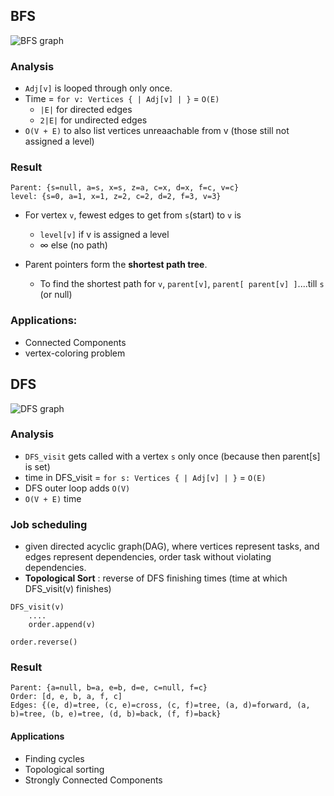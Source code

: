 ## BFS

![BFS graph](http://i.imgur.com/Pj7EEbA.png)

### Analysis

- `Adj[v]` is looped through only once.
- Time = `for v: Vertices { | Adj[v] | }`  = `O(E)`
  - `|E|` for directed edges
  - `2|E|` for undirected edges
- `O(V + E)` to also list vertices unreaachable from v (those still not assigned a level)

### Result
```
Parent: {s=null, a=s, x=s, z=a, c=x, d=x, f=c, v=c}
level: {s=0, a=1, x=1, z=2, c=2, d=2, f=3, v=3}
```

- For vertex `v`, fewest edges to get from `s`(start) to `v` is 
  - `level[v]` if v is assigned a level
  - ∞ else (no path)

- Parent pointers form the **shortest path tree**.
  - To find the shortest path for `v`, `parent[v]`, `parent[ parent[v] ]`....till `s` (or null)

### Applications:

* Connected Components
* vertex-coloring problem

## DFS

![DFS graph](http://i.imgur.com/uMdnI9Q.png)

### Analysis
- `DFS_visit` gets called with a vertex `s` only once (because then parent[s] is set)
- time in DFS_visit = `for s: Vertices { | Adj[v] | }`  = `O(E)`
- DFS outer loop adds `O(V)`
- `O(V + E)` time

### Job scheduling
- given directed acyclic graph(DAG), where vertices represent tasks, and edges represent dependencies, order task without violating dependencies.
- **Topological Sort** : reverse of DFS finishing times (time at which DFS_visit(v) finishes)

```
DFS_visit(v)
    ....
    order.append(v)
    
order.reverse()
```
### Result

```
Parent: {a=null, b=a, e=b, d=e, c=null, f=c}
Order: [d, e, b, a, f, c]
Edges: {(e, d)=tree, (c, e)=cross, (c, f)=tree, (a, d)=forward, (a, b)=tree, (b, e)=tree, (d, b)=back, (f, f)=back}

```

#### Applications

* Finding cycles
* Topological sorting
* Strongly Connected Components
